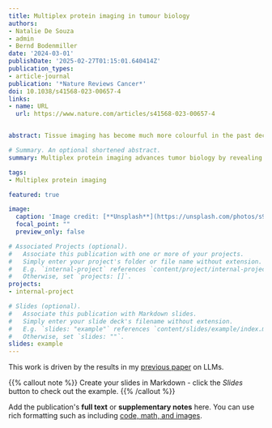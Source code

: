 ```yaml
---
title: Multiplex protein imaging in tumour biology
authors:
- Natalie De Souza
- admin
- Bernd Bodenmiller
date: '2024-03-01'
publishDate: '2025-02-27T01:15:01.640414Z'
publication_types:
- article-journal
publication: '*Nature Reviews Cancer*'
doi: 10.1038/s41568-023-00657-4
links:
- name: URL
  url: https://www.nature.com/articles/s41568-023-00657-4


abstract: Tissue imaging has become much more colourful in the past decade. Advances in both experimental and analytical methods now make it possible to image protein markers in tissue samples in high multiplex. The ability to routinely image 40–50 markers simultaneously, at single-cell or subcellular resolution, has opened up new vistas in the study of tumour biology. Cellular phenotypes, interaction, communication and spatial organization have become amenable to molecular-level analysis, and application to patient cohorts has identified clinically relevant cellular and tissue features in several cancer types. Here, we review the use of multiplex protein imaging methods to study tumour biology, discuss ongoing attempts to combine these approaches with other forms of spatial omics, and highlight challenges in the field.

# Summary. An optional shortened abstract.
summary: Multiplex protein imaging advances tumor biology by revealing cellular interactions and spatial organization. This review discusses its applications, integration with spatial omics, and challenges.

tags:
- Multiplex protein imaging

featured: true

image:
  caption: 'Image credit: [**Unsplash**](https://unsplash.com/photos/s9CC2SKySJM)'
  focal_point: ""
  preview_only: false

# Associated Projects (optional).
#   Associate this publication with one or more of your projects.
#   Simply enter your project's folder or file name without extension.
#   E.g. `internal-project` references `content/project/internal-project/index.md`.
#   Otherwise, set `projects: []`.
projects:
- internal-project

# Slides (optional).
#   Associate this publication with Markdown slides.
#   Simply enter your slide deck's filename without extension.
#   E.g. `slides: "example"` references `content/slides/example/index.md`.
#   Otherwise, set `slides: ""`.
slides: example
---
```


This work is driven by the results in my [previous paper](/publication/conference-paper/) on LLMs.

{{% callout note %}}
Create your slides in Markdown - click the *Slides* button to check out the example.
{{% /callout %}}

Add the publication's **full text** or **supplementary notes** here. You can use rich formatting such as including [code, math, and images](https://docs.hugoblox.com/content/writing-markdown-latex/).
